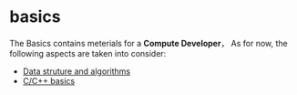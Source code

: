 # basics

The Basics contains meterials for a **Compute Developer**， As for now, the following aspects are taken into consider:

* [Data struture and algorithms](./DSA/readme.md)
* [C/C++ basics](./CPP/readme.md)
